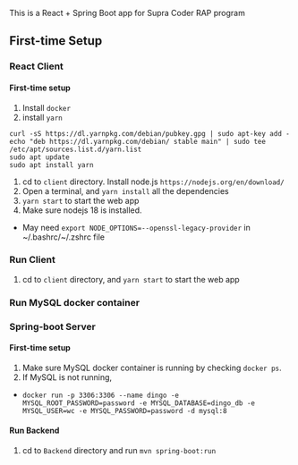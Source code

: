 This is a React + Spring Boot app for Supra Coder RAP program


## First-time Setup

### React Client
#### First-time setup
1. Install `docker`
1. install `yarn`
```
curl -sS https://dl.yarnpkg.com/debian/pubkey.gpg | sudo apt-key add -
echo "deb https://dl.yarnpkg.com/debian/ stable main" | sudo tee /etc/apt/sources.list.d/yarn.list
sudo apt update
sudo apt install yarn
```
1. cd to `client` directory.  Install node.js `https://nodejs.org/en/download/`
1. Open a terminal, and `yarn install` all the dependencies
1. `yarn start` to start the web app
2. Make sure nodejs 18 is installed.
-  May need `export NODE_OPTIONS=--openssl-legacy-provider` in ~/.bashrc/~/.zshrc file


### Run Client
1. cd to `client` directory, and `yarn start` to start the web app

### Run MySQL docker container

### Spring-boot Server
#### First-time setup
1. Make sure MySQL docker container is running by checking `docker ps`.
1. If MySQL is not running,
- `docker run -p 3306:3306 --name dingo -e MYSQL_ROOT_PASSWORD=password -e MYSQL_DATABASE=dingo_db -e MYSQL_USER=wc -e MYSQL_PASSWORD=password -d mysql:8`

#### Run Backend
1. cd to `Backend` directory and run `mvn spring-boot:run`

